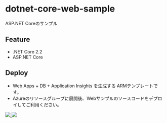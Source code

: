 # dotnet-core-web-sample
ASP.NET Coreのサンプル

## Feature
- .NET Core 2.2
- ASP.NET Core

## Deploy
- Web Apps + DB + Application Insights を生成する ARMテンプレートです。
- Azureのリソースグループに展開後、Webサンプルのソースコードをデプロイしてご利用ください。

<a href="https://portal.azure.com/#create/Microsoft.Template/uri/https%3A%2F%2Fraw.githubusercontent.com%2FtYoshiyuki%2Fdotnet-core-web-sample%2Fmaster%2FDotNetCoreWebSample.Template%2Fazuredeploy.json" target="_blank">
  <img src="https://azuredeploy.net/deploybutton.png" />
</a>

<a href="http://armviz.io/#/?load=https%3A%2F%2Fraw.githubusercontent.com%2FtYoshiyuki%2Fdotnet-core-web-sample%2Fmaster%2FDotNetCoreWebSample.Template%2Fazuredeploy.json" target="_blank">
  <img src="http://armviz.io/visualizebutton.png" />
</a>
